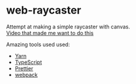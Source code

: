 # web-raycaster

Attempt at making a simple raycaster with canvas.\
[Video that made me want to do this](https://youtu.be/gYRrGTC7GtA)

Amazing tools used used:

- [Yarn](https://yarnpkg.com/)
- [TypeScript](https://www.typescriptlang.org/)
- [Prettier](https://prettier.io/)
- [webpack](https://webpack.js.org/)
